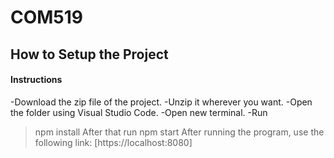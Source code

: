 # COM519
## How to Setup the Project
#### Instructions
-Download the zip file of the project.
-Unzip it wherever you want.
-Open the folder using Visual Studio Code.
-Open new terminal.
-Run
>npm install
After that run
>npm start
After running the program, use the following link: [https://localhost:8080]
